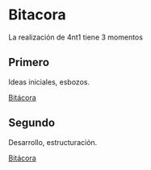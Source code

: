 # Bitacora

La realización de 4nt1 tiene 3 momentos

## Primero

Ideas iniciales, esbozos. 

[Bitácora](https://github.com/EmilioOcelotl/anti/blob/main/bitacora/avance1.md)

## Segundo

Desarrollo, estructuración. 

[Bitácora](https://github.com/EmilioOcelotl/anti/blob/main/bitacora/avance2.md) 


